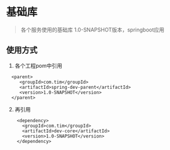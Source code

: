# 基础库
> 各个服务使用的基础库
> 1.0-SNAPSHOT版本，springboot应用

## 使用方式
1. 各个工程pom中引用
```  
  <parent>
     <groupId>com.tim</groupId>
     <artifactId>spring-dev-parent</artifactId>
     <version>1.0-SNAPSHOT</version>
  </parent>
```
2. 再引用
```
    <dependency>
      <groupId>com.tim</groupId>
      <artifactId>dev-core</artifactId>
      <version>1.0-SNAPSHOT</version>
    </dependency>
```

